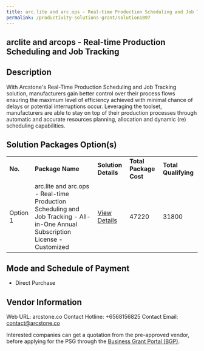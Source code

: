 ```yaml
---
title: arc.lite and arc.ops - Real-time Production Scheduling and Job Tracking
permalink: /productivity-solutions-grant/solution1897
---
```


## arclite and arcops - Real-time Production Scheduling and Job Tracking

## Description

With Arcstone's Real-Time Production Scheduling and Job Tracking solution, manufacturers gain better control over their process flows ensuring the maximum level of efficiency achieved with minimal chance of delays or potential interruptions occur. Leveraging the toolset, manufacturers are able to stay on top of their production processes through automatic and accurate resources planning, allocation and dynamic (re) scheduling capabilities.

## Solution Packages Option(s)

<table>
<tr>
<td><b>No.</b></td>
<td><b>Package Name</b></td>
<td><b>Solution Details</b></td>
<td><b>Total Package Cost</b></td>
<td><b>Total Qualifying</b></td>
</tr>
<tr>
<td>Option 1</td>
<td>arc.lite and arc.ops - Real-time Production Scheduling and Job Tracking - All-in-One Annual Subscription License - Customized</td>
<td><a href='https://www.gobusiness.gov.sg/images/psg/Real-time_Production_20200857_Desensitised_Annex_3_Part_4.pdf'>View Details</a></td>
<td>47220</td>
<td>31800</td>
</tr>
</table>

## Mode and Schedule of Payment

 - Direct Purchase

## Vendor Information

 Web URL: arcstone.co 
Contact Hotline: +6568156825 
Contact Email: contact@arcstone.co 


Interested companies can get a quotation from the pre-approved vendor, before applying for the PSG through the <a href='https://www.businessgrants.gov.sg/'>Business Grant Portal (BGP)</a>.

